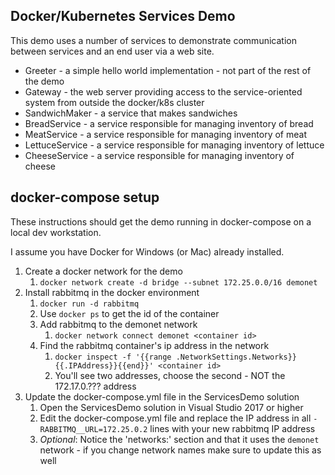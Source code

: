 Docker/Kubernetes Services Demo
-------------------------------
This demo uses a number of services to demonstrate communication between services and an end user via a web site.

* Greeter - a simple hello world implementation - not part of the rest of the demo
* Gateway - the web server providing access to the service-oriented system from outside the docker/k8s cluster
* SandwichMaker - a service that makes sandwiches
* BreadService - a service responsible for managing inventory of bread
* MeatService - a service responsible for managing inventory of meat
* LettuceService - a service responsible for managing inventory of lettuce
* CheeseService - a service responsible for managing inventory of cheese

## docker-compose setup
These instructions should get the demo running in docker-compose on a local dev workstation.

I assume you have Docker for Windows (or Mac) already installed. 

1. Create a docker network for the demo
    1. `docker network create -d bridge --subnet 172.25.0.0/16 demonet`
1. Install rabbitmq in the docker environment
    1. `docker run -d rabbitmq`
    1. Use `docker ps` to get the id of the container
    1. Add rabbitmq to the demonet network
        1. `docker network connect demonet <container id>`
    1. Find the rabbitmq container's ip address in the network
        1. `docker inspect -f '{{range .NetworkSettings.Networks}}{{.IPAddress}}{{end}}' <container id>`
        1. You'll see two addresses, choose the second - NOT the 172.17.0.??? address
1. Update the docker-compose.yml file in the ServicesDemo solution
    1. Open the ServicesDemo solution in Visual Studio 2017 or higher
    1. Edit the docker-compose.yml file and replace the IP address in all `- RABBITMQ__URL=172.25.0.2` lines with your new rabbitmq IP address
    1. _Optional_: Notice the 'networks:' section and that it uses the `demonet` network - if you change network names make sure to update this as well
